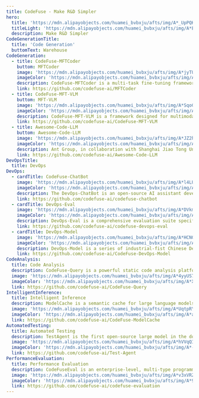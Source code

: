 ```yaml
---
title: CodeFuse - Make R&D Simpler
hero:
  title: 'https://mdn.alipayobjects.com/huamei_bvbxju/afts/img/A*_UpPQK_vkm4AAAAAAAAAAAAADlHYAQ/original'
  titleLight: 'https://mdn.alipayobjects.com/huamei_bvbxju/afts/img/A*EGubS5mcN2MAAAAAAAAAAAAADlHYAQ/original'
  description: Make R&D Simpler
CodeGenerationTitle:
  title: 'Code Generation'
  buttomText: Warehouse
CodeGeneration:
  - title: CodeFuse-MFTCoder
    buttom: MFTCoder
    image: 'https://mdn.alipayobjects.com/huamei_bvbxju/afts/img/A*jyTURIgXb4EAAAAAAAAAAAAADlHYAQ/original'
    imageColor: 'https://mdn.alipayobjects.com/huamei_bvbxju/afts/img/A*ilp7QYnFD3cAAAAAAAAAAAAADlHYAQ/original'
    description: CodeFuse-MFTCoder is a multi-task fine-tuning framework designed to enhance the multi-task capabilities of Large Language Models, especially on Code-LLMs. Unlike traditional single-task fine-tuning, it can handle multiple tasks simultaneously, balancing the differences in data volume, difficulty, and convergence speed among various tasks by combining diverse loss functions. This approach increases fine-tuning efficiency and performance. Additionally, the framework incorporates efficient training optimization techniques and supports almost all well-known open-source models. Moreover it ranked first on the BigCode Leaderboard for its MFT performance of CodeFuse-Deepseek model.
    link: https://github.com/codefuse-ai/MFTCoder
  - title: CodeFuse-MFT-VLM
    buttom: MFT-VLM
    image: 'https://mdn.alipayobjects.com/huamei_bvbxju/afts/img/A*SqoGS7hUQowAAAAAAAAAAAAADlHYAQ/original'
    imageColor: 'https://mdn.alipayobjects.com/huamei_bvbxju/afts/img/A*x5L8QrVJtCsAAAAAAAAAAAAADlHYAQ/original'
    description: CodeFuse-MFT-VLM is a framework designed for multimodal large language models, aimed at compatibility and adaptation across various visual and linguistic models to support different types of tasks. It integrates a multitude of visual encoders such as the CLIP series, and language models like the Vicuna and LLAMA series, offering flexible configuration options. This allows users to freely combine different models using VL-MFTCoder, thereby simplifying the development and application process for multimodal tasks.
    link: https://github.com/codefuse-ai/CodeFuse-MFT-VLM
  - title: Awesome-Code-LLM
    buttom: Awesome-Code-LLM
    image: 'https://mdn.alipayobjects.com/huamei_bvbxju/afts/img/A*JZ2hTZwpRhIAAAAAAAAAAAAADlHYAQ/original'
    imageColor: 'https://mdn.alipayobjects.com/huamei_bvbxju/afts/img/A*x4HZSZbOnDMAAAAAAAAAAAAADlHYAQ/original'
    description: Ant Group, in collaboration with Shanghai Jiao Tong University, has released a 110-page comprehensive review of large code models, covering more than 50 models, 30 downstream tasks, and 800 reference papers. This review provides a holistic summary of the latest progress and challenges in the application of large language models to code-related tasks.
    link: https://github.com/codefuse-ai/Awesome-Code-LLM
DevOpsTitle:
  title: DevOps
DevOps:
  - cardTitle: CodeFuse-ChatBot
    image: 'https://mdn.alipayobjects.com/huamei_bvbxju/afts/img/A*l4LUSpeo7GMAAAAAAAAAAAAADlHYAQ/original'
    imageColor: 'https://mdn.alipayobjects.com/huamei_bvbxju/afts/img/A*oTQDQoF8lqEAAAAAAAAAAAAADlHYAQ/original'
    description: The DevOps-ChatBot is an open-source AI assistant developed by the Ant CodeFuse team, dedicated to simplifying and optimizing various aspects of the software development lifecycle.
    link: https://github.com/codefuse-ai/codefuse-chatbot
  - cardTitle: DevOps-Eval
    image: 'https://mdn.alipayobjects.com/huamei_bvbxju/afts/img/A*DVkmS5rN2iEAAAAAAAAAAAAADlHYAQ/original'
    imageColor: 'https://mdn.alipayobjects.com/huamei_bvbxju/afts/img/A*eyNkRaXdcc4AAAAAAAAAAAAADlHYAQ/original'
    description: DevOps-Eval is a comprehensive evaluation suite specifically designed for foundation models in the DevOps field. We hope DevOps-Eval could help developers, especially in the DevOps field, track the progress and analyze the important strengths/shortcomings of their models.
    link: https://github.com/codefuse-ai/codefuse-devops-eval
  - cardTitle: DevOps-Model
    image: 'https://mdn.alipayobjects.com/huamei_bvbxju/afts/img/A*HCNGRblECa4AAAAAAAAAAAAADlHYAQ/original'
    imageColor: 'https://mdn.alipayobjects.com/huamei_bvbxju/afts/img/A*AAoaTqY3xJEAAAAAAAAAAAAADlHYAQ/original'
    description: DevOps-Model is a series of industrial-fist Chinese DevOps large language models, mainly dedicated to exerting practical value in the field of DevOps. Currently, DevOps-Model can help engineers answer questions encountered in the all DevOps life cycle.
    link: https://github.com/codefuse-ai/CodeFuse-DevOps-Model
CodeAnalysis:
  title: Code Analysis
  description: CodeFuse-Query is a powerful static code analysis platform suitable for large-scale, complex codebase analysis scenarios. Its data-centric approach and high scalability give it a unique advantage in the modern software development environment.
  image: 'https://mdn.alipayobjects.com/huamei_bvbxju/afts/img/A*4yyUS7SkkS8AAAAAAAAAAAAADlHYAQ/original'
  imageColor: 'https://mdn.alipayobjects.com/huamei_bvbxju/afts/img/A*X1KRSJAJWiAAAAAAAAAAAAAADlHYAQ/original'
  link: https://github.com/codefuse-ai/CodeFuse-Query
IntelligentInference:
  title: Intelligent Inference
  description: ModelCache is a semantic cache for large language models (LLMs). By caching pre-generated model results, it reduces response time for similar requests and improves user experience.This project aims to optimize services by introducing a caching mechanism. It helps businesses and research institutions reduce the cost of inference deployment, improve model performance and efficiency, and provide scalable services for large models. Through open-source, we aim to share and exchange technologies related to large model semantic cache.
  image: 'https://mdn.alipayobjects.com/huamei_bvbxju/afts/img/A*UqtpRYRVqdEAAAAAAAAAAAAADlHYAQ/original'
  imageColor: 'https://mdn.alipayobjects.com/huamei_bvbxju/afts/img/A*aurPS6ywm0gAAAAAAAAAAAAADlHYAQ/original'
  link: https://github.com/codefuse-ai/CodeFuse-ModelCache
AutomatedTesting:
  title: Automated Testing
  description: TestAgent is the first open-source large model in the domestic testing industry, which includes the most powerful 7B large model for testing domains, as well as an accompanying framework for rapid local model deployment and an engineered experience. TestAgent is designed to build an "intelligence agent" within the testing field, integrating large models with engineering technologies in the quality domain to promote generational upgrades in quality technology. We look forward to collaborating with community members to create innovative solutions in the testing field, to construct a 24-hour online testing assistant service, making testing as smooth as silk.
  image: 'https://mdn.alipayobjects.com/huamei_bvbxju/afts/img/A*hVVqQI7U5noAAAAAAAAAAAAADlHYAQ/original'
  imageColor: 'https://mdn.alipayobjects.com/huamei_bvbxju/afts/img/A*-EK-TJ5umZgAAAAAAAAAAAAADlHYAQ/original'
  link: https://github.com/codefuse-ai/Test-Agent
PerformanceEvaluation:
  title: Performance Evaluation
  description: CodeFuseEval is an enterprise-level, multi-type programming task evaluation benchmark developed on top of the open-source HumanEval-x, MBPP, and DS1000 benchmarks, integrated with the multi-task scenarios of the CodeFuse large model. It is designed for assessing the capabilities of large models in various tasks such as code completion, natural language code generation, test case generation, cross-language code translation, Chinese instruction-based code generation, code annotation explanation, bug detection/fixing, and code optimization. CodeFuseEval is built to closely reflect real-world business scenarios, and aims to create a multidimensional, diverse, and trustworthy evaluation benchmark for measuring large models' code generation capabilities.
  image: 'https://mdn.alipayobjects.com/huamei_bvbxju/afts/img/A*v3xVRZqhAfwAAAAAAAAAAAAADlHYAQ/original'
  imageColor: 'https://mdn.alipayobjects.com/huamei_bvbxju/afts/img/A*93xJTa-8tJ0AAAAAAAAAAAAADlHYAQ/original'
  link: https://github.com/codefuse-ai/codefuse-evaluation
---
```

